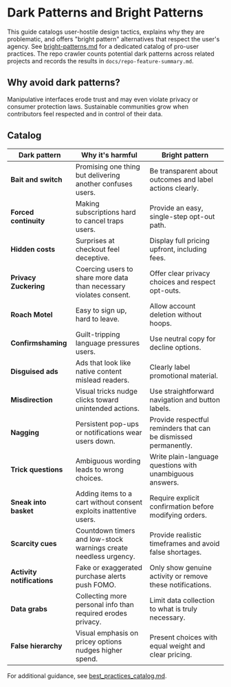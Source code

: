 # Dark Patterns and Bright Patterns

This guide catalogs user-hostile design tactics, explains why they are problematic, and offers "bright pattern" alternatives that respect the user's agency. See [bright-patterns.md](bright-patterns.md) for a dedicated catalog of pro-user practices. The repo crawler counts potential dark patterns across related projects and records the results in `docs/repo-feature-summary.md`.

## Why avoid dark patterns?

Manipulative interfaces erode trust and may even violate privacy or consumer protection laws. Sustainable communities grow when contributors feel respected and in control of their data.

## Catalog

| Dark pattern | Why it's harmful | Bright pattern |
| ------------ | ---------------- | -------------- |
| **Bait and switch** | Promising one thing but delivering another confuses users. | Be transparent about outcomes and label actions clearly. |
| **Forced continuity** | Making subscriptions hard to cancel traps users. | Provide an easy, single-step opt-out path. |
| **Hidden costs** | Surprises at checkout feel deceptive. | Display full pricing upfront, including fees. |
| **Privacy Zuckering** | Coercing users to share more data than necessary violates consent. | Offer clear privacy choices and respect opt-outs. |
| **Roach Motel** | Easy to sign up, hard to leave. | Allow account deletion without hoops. |
| **Confirmshaming** | Guilt-tripping language pressures users. | Use neutral copy for decline options. |
| **Disguised ads** | Ads that look like native content mislead readers. | Clearly label promotional material. |
| **Misdirection** | Visual tricks nudge clicks toward unintended actions. | Use straightforward navigation and button labels. |
| **Nagging** | Persistent pop-ups or notifications wear users down. | Provide respectful reminders that can be dismissed permanently. |
| **Trick questions** | Ambiguous wording leads to wrong choices. | Write plain-language questions with unambiguous answers. |
| **Sneak into basket** | Adding items to a cart without consent exploits inattentive users. | Require explicit confirmation before modifying orders. |
| **Scarcity cues** | Countdown timers and low-stock warnings create needless urgency. | Provide realistic timeframes and avoid false shortages. |
| **Activity notifications** | Fake or exaggerated purchase alerts push FOMO. | Only show genuine activity or remove these notifications. |
| **Data grabs** | Collecting more personal info than required erodes privacy. | Limit data collection to what is truly necessary. |
| **False hierarchy** | Visual emphasis on pricey options nudges higher spend. | Present choices with equal weight and clear pricing. |

For additional guidance, see [best_practices_catalog.md](best_practices_catalog.md).
